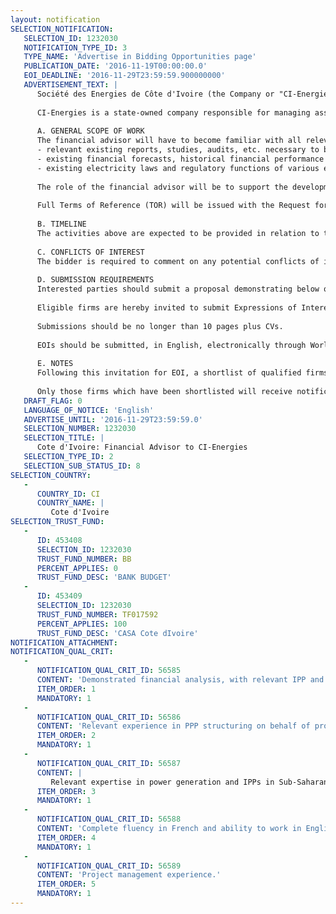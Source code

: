 ```yaml
---
layout: notification
SELECTION_NOTIFICATION: 
   SELECTION_ID: 1232030
   NOTIFICATION_TYPE_ID: 3
   TYPE_NAME: 'Advertise in Bidding Opportunities page'
   PUBLICATION_DATE: '2016-11-19T00:00:00.0'
   EOI_DEADLINE: '2016-11-29T23:59:59.900000000'
   ADVERTISEMENT_TEXT: |
      Société des Energies de Côte d'Ivoire (the Company or "CI-Energies") is currently seeking support to advise it on the financial and economic analysis of two transactions involving two existing independent power producers (IPPs) in Côte d'Ivoire, both of which are looking to expand their total capacity.
      
      CI-Energies is a state-owned company responsible for managing assets in the electricity sector and planning and contracting major investments in Côte d'Ivoire. More information can be found at: http://www.cinergies.ci
      
      A. GENERAL SCOPE OF WORK
      The financial advisor will have to become familiar with all relevant background documentation and shall be responsible for carrying out initial financial framework reviews: 
      - relevant existing reports, studies, audits, etc. necessary to become familiar with the electricity sector in Côte d'Ivoire (particularly in terms of sector revenues, costs and tariff analysis);  
      - existing financial forecasts, historical financial performance and technical operating history for the national utility and existing power generation arrangements in Côte d'Ivoire; and
      - existing electricity laws and regulatory functions of various entities involved in the power sector.
      
      The role of the financial advisor will be to support the development of all financial aspects of the expansion projects (financial projections, financial feasibility and competitiveness of the projects, drafting, negotiation and implementation of financing arrangements, any financial item raised by the Concession agreement or any other key project or financing document).
      
      Full Terms of Reference (TOR) will be issued with the Request for Proposals (RFP) package, and will contain a more detailed description of the scope of work to be provided.
      
      B. TIMELINE
      The activities above are expected to be provided in relation to two transactions over an estimated period of 4 to 6 months on a non-continuous basis, from the date of engagement. 
      
      C. CONFLICTS OF INTEREST
      The bidder is required to comment on any potential conflicts of interest arising out of other assignments or a conflicting involvement in other assignments.
      
      D. SUBMISSION REQUIREMENTS
      Interested parties should submit a proposal demonstrating below qualification criteria and experience in the project team.
      
      Eligible firms are hereby invited to submit Expressions of Interest (EOI) in providing the services. Interested firms must provide information indicating that they are qualified to perform the services (brochures, description of similar assignments, experience in similar conditions, availability of appropriate skills among staff, etc. for firms). Please note that the total size of all attachments should be less than 5MB. Consultants may associate to enhance their qualifications.
      
      Submissions should be no longer than 10 pages plus CVs.
      
      EOIs should be submitted, in English, electronically through World Bank Group eConsultant2 (https://wbgeconsult2.worldbank.org/wbgec/index.html)
      
      E. NOTES
      Following this invitation for EOI, a shortlist of qualified firms will be formally invited to submit proposals.
      
      Only those firms which have been shortlisted will receive notification. No debrief will be provided to firms which have not been shortlisted.
   DRAFT_FLAG: 0
   LANGUAGE_OF_NOTICE: 'English'
   ADVERTISE_UNTIL: '2016-11-29T23:59:59.0'
   SELECTION_NUMBER: 1232030
   SELECTION_TITLE: |
      Cote d'Ivoire: Financial Advisor to CI-Energies
   SELECTION_TYPE_ID: 2
   SELECTION_SUB_STATUS_ID: 8
SELECTION_COUNTRY: 
   - 
      COUNTRY_ID: CI
      COUNTRY_NAME: |
         Cote d'Ivoire
SELECTION_TRUST_FUND: 
   - 
      ID: 453408
      SELECTION_ID: 1232030
      TRUST_FUND_NUMBER: BB
      PERCENT_APPLIES: 0
      TRUST_FUND_DESC: 'BANK BUDGET'
   - 
      ID: 453409
      SELECTION_ID: 1232030
      TRUST_FUND_NUMBER: TF017592
      PERCENT_APPLIES: 100
      TRUST_FUND_DESC: 'CASA Cote dIvoire'
NOTIFICATION_ATTACHMENT: 
NOTIFICATION_QUAL_CRIT: 
   - 
      NOTIFICATION_QUAL_CRIT_ID: 56585
      CONTENT: 'Demonstrated financial analysis, with relevant IPP and project finance experience through to financial close.'
      ITEM_ORDER: 1
      MANDATORY: 1
   - 
      NOTIFICATION_QUAL_CRIT_ID: 56586
      CONTENT: 'Relevant experience in PPP structuring on behalf of procuring authorities.'
      ITEM_ORDER: 2
      MANDATORY: 1
   - 
      NOTIFICATION_QUAL_CRIT_ID: 56587
      CONTENT: |
         Relevant expertise in power generation and IPPs in Sub-Saharan Africa, and preferably in Côte d'Ivoire and/or francophone countries.
      ITEM_ORDER: 3
      MANDATORY: 1
   - 
      NOTIFICATION_QUAL_CRIT_ID: 56588
      CONTENT: 'Complete fluency in French and ability to work in English.'
      ITEM_ORDER: 4
      MANDATORY: 1
   - 
      NOTIFICATION_QUAL_CRIT_ID: 56589
      CONTENT: 'Project management experience.'
      ITEM_ORDER: 5
      MANDATORY: 1
---
```

